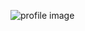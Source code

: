 ![profile image](https://avatars3.githubusercontent.com/u/44729027?s=400&u=240e3b8838653115f849648eb719c2fef8eb780f&v=4)
